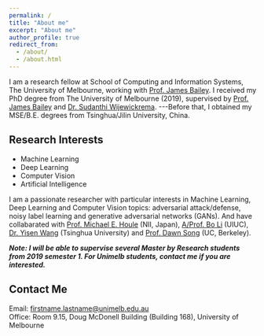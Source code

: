 ```yaml
---
permalink: /
title: "About me"
excerpt: "About me"
author_profile: true
redirect_from: 
  - /about/
  - /about.html
---
```

I am a research fellow at School of Computing and Information Systems, The University of Melbourne, working with <a href="http://people.eng.unimelb.edu.au/baileyj/" target="_blank">Prof. James Bailey</a>. I received my PhD degree from The University of Melbourne (2019), supervised by <a href="http://people.eng.unimelb.edu.au/baileyj/" target="_blank">Prof. James Bailey</a> and <a href="https://scholar.google.com/citations?user=MjgOHPYAAAAJ&hl=en" target="_blank">Dr. Sudanthi Wijewickrema</a>. 
---Before that, I obtained my MSE/B.E. degrees from Tsinghua/Jilin University, China.

Research Interests
------
<ul>
<li> Machine Learning </li>
<!--     <ul>
        <li> Information Theory </li>
        <li> Manifold and Intrinsic Dimensionality </li>
    </ul> -->
<li> Deep Learning</li>
<li> Computer Vision</li>
<li> Artificial Intelligence</li>
<!--     <ul>
        <li> Adversarial Attack/Defense </li>
        <li> Learning with Noisy Labels </li>
        <li> Deep Representation Learning </li> 
        <li> Generative Adverarial Networks (GANs) </li>
    </ul> -->
<!-- <li> Applications </li>
    <ul>
        <li> AI in Medical Training </li>      
        <li> Virtual Reality based Surgical Simulation </li>  
    </ul> -->
</ul>

I am a passionate researcher with particular interests in Machine Learning, Deep Learning and Computer Vision topics: adversarial attack/defense, noisy label learning and generative adversarial networks (GANs). And have collabarated with <a href="http://research.nii.ac.jp/~meh/" target="_blank">Prof. Michael E. Houle</a> (NII, Japan), <a href="http://www.crystal-boli.com/" target="_blank">A/Prof. Bo Li</a> (UIUC), <a href="https://sites.google.com/site/csyisenwang/" target="_blank">Dr. Yisen Wang</a> (Tsinghua University) and <a href="https://people.eecs.berkeley.edu/~dawnsong/" target="_blank">Prof. Dawn Song</a> (UC, Berkeley).


**_Note: I will be able to supervise several Master by Research students from 2019 semester 1. For Unimelb students, contact me if you are interested._**


Contact Me
------
Email: firstname.lastname@unimelb.edu.au <br/>
Office: Room 9.15, Doug McDonell Building (Building 168), University of Melbourne
